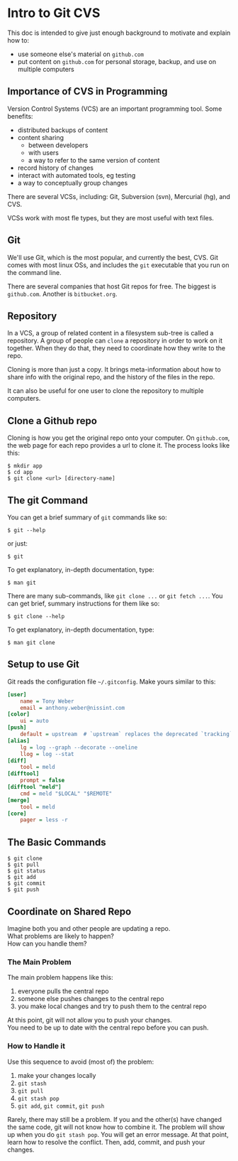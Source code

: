 # Intro to Git CVS

This doc is intended to give just enough background to motivate and explain how to:

- use someone else's material on `github.com`
- put content on `github.com` for personal storage, backup, and use on multiple computers


## Importance of CVS in Programming

Version Control Systems (VCS) are an important programming tool.
Some benefits:

- distributed backups of content
- content sharing
    - between developers
    - with users
    - a way to refer to the same version of content
- record history of changes
- interact with automated tools, eg testing
- a way to conceptually group changes

There are several VCSs, including:  Git, Subversion (svn), Mercurial (hg), and CVS.

VCSs work with most fle types, but they are most useful with text files.


## Git

We'll use Git, which is the most popular, and currently the best, CVS.
Git comes with most linux OSs, and includes the `git` executable that you run on the command line.

There are several companies that host Git repos for free.
The biggest is `github.com`.
Another is `bitbucket.org`.


## Repository

In a VCS, a group of related content in a filesystem sub-tree is called a repository.
A group of people can `clone` a repository in order to work on it together.
When they do that, they need to coordinate how they write to the repo.

Cloning is more than just a copy.
It brings meta-information about how to share info with the original repo, and the history of the files in the repo.

It can also be useful for one user to clone the repository to multiple computers.


## Clone a Github repo

Cloning is how you get the original repo onto your computer.
On `github.com`, the web page for each repo provides a url to clone it.
The process looks like this:
```
$ mkdir app
$ cd app
$ git clone <url> [directory-name]
```


## The git Command

You can get a brief summary of `git` commands like so:
```
$ git --help
```
or just:
```
$ git
```

To get explanatory, in-depth documentation, type:
```
$ man git
```

There are many sub-commands, like `git clone ...` or `git fetch ...`.
You can get brief, summary instructions for them like so:
```
$ git clone --help
```
To get explanatory, in-depth documentation, type:
```
$ man git clone
```


## Setup to use Git

Git reads the configuration file `~/.gitconfig`.
Make yours similar to this:
```ini
[user]
    name = Tony Weber
    email = anthony.weber@nissint.com
[color]
    ui = auto
[push]
    default = upstream  # `upstream` replaces the deprecated `tracking`
[alias]
    lg = log --graph --decorate --oneline
    llog = log --stat
[diff]
    tool = meld
[difftool]
    prompt = false
[difftool "meld"]
    cmd = meld "$LOCAL" "$REMOTE"
[merge]
    tool = meld
[core]
    pager = less -r
```

## The Basic Commands

```
$ git clone
$ git pull
$ git status
$ git add
$ git commit
$ git push
```

## Coordinate on Shared Repo

Imagine both you and other people are updating a repo.  
What problems are likely to happen?  
How can you handle them?

### The Main Problem

The main problem happens like this:

1. everyone pulls the central repo
1. someone else pushes changes to the central repo
1. you make local changes and try to push them to the central repo

At this point, git will not allow you to push your changes.  
You need to be up to date with the central repo before you can push.

### How to Handle it

Use this sequence to avoid (most of) the problem:

1. make your changes locally
1. `git stash`
1. `git pull`
1. `git stash pop`
1. `git add`, `git commit`, `git push`

Rarely, there may still be a problem.  If you and the other(s) have changed the same code, git will not know how to combine it.  The problem will show up when you do `git stash pop`.  You will get an error message.  At that point, learn how to resolve the conflict.  Then, add, commit, and push your changes.









